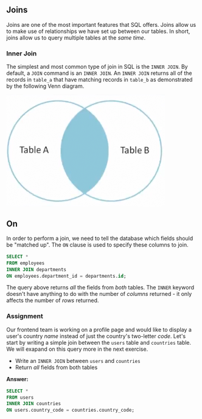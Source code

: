 ## Joins

Joins are one of the most important features that SQL offers. Joins allow us to
make use of relationships we have set up between our tables. In short, joins
allow us to query multiple tables at the <em>same time</em>.

### Inner Join

The simplest and most common type of join in SQL is the `INNER JOIN`. By
default, a `JOIN` command is an `INNER JOIN`. An `INNER JOIN` returns all of the
records in `table_a` that have matching records in `table_b` as demonstrated by
the following Venn diagram.

<img src="./slide_01.png" />

## On

In order to perform a join, we need to tell the database which fields should be
"matched up". The `ON` clause is used to specify these columns to join.

```sql
SELECT *
FROM employees
INNER JOIN departments
ON employees.department_id = departments.id;
```

The query above returns <em>all</em> the fields from <em>both</em> tables. The
`INNER` keyword doesn't have anything to do with the number of <em>columns</em>
returned - it only affects the number of <em>rows</em> returned.

### Assignment

Our frontend team is working on a profile page and would like to display a
user's country <em>name</em> instead of just the country's two-letter
<em>code</em>. Let's start by writing a simple join between the `users` table
and `countries` table. We will exapand on this query more in the next exercise.

- Write an `INNER JOIN` between `users` and `countries`
- Return <em>all</em> fields from both tables

**Answer:**

```sql
SELECT *
FROM users
INNER JOIN countries
ON users.country_code = countries.country_code;
```
